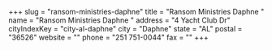 +++
slug = "ransom-ministries-daphne"
title = "Ransom Ministries Daphne "
name = "Ransom Ministries Daphne "
address = "4 Yacht Club Dr"
cityIndexKey = "city-al-daphne"
city = "Daphne"
state = "AL"
postal = "36526"
website = ""
phone = "251 751-0044"
fax = ""
+++
